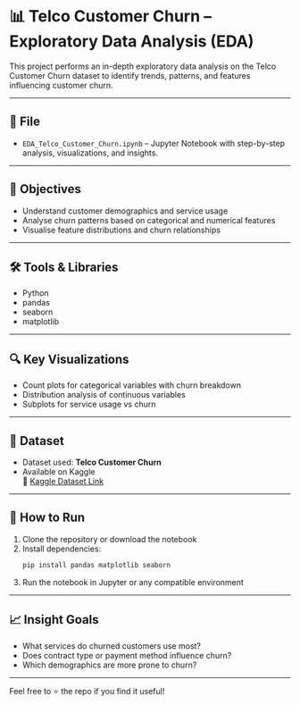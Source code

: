 
# 📊 Telco Customer Churn – Exploratory Data Analysis (EDA)

This project performs an in-depth exploratory data analysis on the Telco Customer Churn dataset to identify trends, patterns, and features influencing customer churn.

---

## 📁 File  
- `EDA_Telco_Customer_Churn.ipynb` – Jupyter Notebook with step-by-step analysis, visualizations, and insights.

---

## 📌 Objectives  
- Understand customer demographics and service usage  
- Analyse churn patterns based on categorical and numerical features  
- Visualise feature distributions and churn relationships  

---

## 🛠️ Tools & Libraries  
- Python  
- pandas  
- seaborn  
- matplotlib  

---

## 🔍 Key Visualizations  
- Count plots for categorical variables with churn breakdown  
- Distribution analysis of continuous variables  
- Subplots for service usage vs churn

---

## 📂 Dataset  
- Dataset used: **Telco Customer Churn**
- Available on Kaggle  
🔗 [Kaggle Dataset Link](https://www.kaggle.com/datasets/blastchar/telco-customer-churn)

---

## 🚀 How to Run  
1. Clone the repository or download the notebook  
2. Install dependencies:  
   ```bash
   pip install pandas matplotlib seaborn
   ```
3. Run the notebook in Jupyter or any compatible environment  

---

## 📈 Insight Goals  
- What services do churned customers use most?  
- Does contract type or payment method influence churn?  
- Which demographics are more prone to churn?

---

Feel free to ⭐ the repo if you find it useful!


